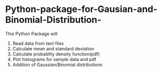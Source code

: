 # Python-package-for-Gausian-and-Binomial-Distribution-
This Python Package will
  1) Read data from text files
  2) Calculate mean and standard deviation
  3) Calculate probablity density function(pdf)
  4) Plot histograms for sample data and pdf
  5) Addition of Gaussian/Binomial distributions
